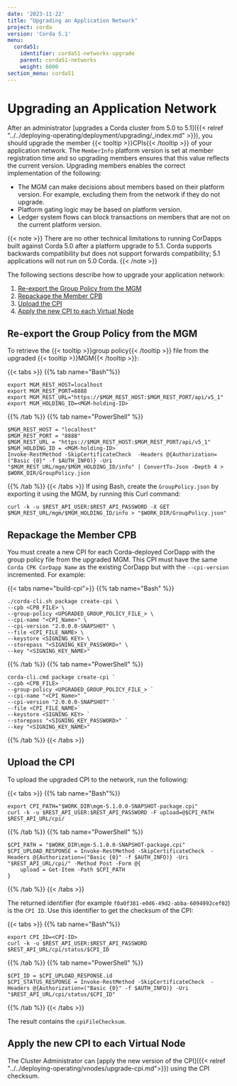 ```yaml
---
date: '2023-11-22'
title: "Upgrading an Application Network"
project: corda
version: 'Corda 5.1'
menu:
  corda51:
    identifier: corda51-networks-upgrade
    parent: corda51-networks
    weight: 6000
section_menu: corda51
---
```


# Upgrading an Application Network

After an administrator [upgrades a Corda cluster from 5.0 to 5.1]({{< relref "../../deploying-operating/deployment/upgrading/_index.md" >}}), you should upgrade the member {{< tooltip >}}CPIs{{< /tooltip >}} of your application network. The `MemberInfo` platform version is set at member registration time and so upgrading members ensures that this value reflects the current version. Upgrading members enables the correct implementation of the following:

* The MGM can make decisions about members based on their platform version. For example, excluding them from the network if they do not upgrade.
* Platform gating logic may be based on platform version.
* Ledger system flows can block transactions on members that are not on the current platform version.

{{< note >}}
There are no other technical limitations to running CorDapps built against Corda 5.0 after a platform upgrade to 5.1. Corda supports backwards compatibility but does not support forwards compatibility; 5.1 applications will not run on 5.0 Corda.
{{< /note >}}

The following sections describe how to upgrade your application network:

1. [Re-export the Group Policy from the MGM](#re-export-the-group-policy-from-the-mgm)
2. [Repackage the Member CPB](#repackage-the-member-cpb)
3. [Upload the CPI](#upload-the-cpi)
4. [Apply the new CPI to each Virtual Node](#apply-the-new-cpi-to-each-virtual-node)

## Re-export the Group Policy from the MGM

To retrieve the {{< tooltip >}}group policy{{< /tooltip >}} file from the upgraded {{< tooltip >}}MGM{{< /tooltip >}}:

   {{< tabs >}}
   {{% tab name="Bash"%}}
   ```shell
   export MGM_REST_HOST=localhost
   export MGM_REST_PORT=8888
   export MGM_REST_URL="https://$MGM_REST_HOST:$MGM_REST_PORT/api/v5_1"
   export MGM_HOLDING_ID=<MGM-holding-ID>
   ```
   {{% /tab %}}
   {{% tab name="PowerShell" %}}
   ```shell
   $MGM_REST_HOST = "localhost"
   $MGM_REST_PORT = "8888"
   $MGM_REST_URL = "https://$MGM_REST_HOST:$MGM_REST_PORT/api/v5_1"
   $MGM_HOLDING_ID = <MGM-holding-ID>
   Invoke-RestMethod -SkipCertificateCheck  -Headers @{Authorization=("Basic {0}" -f $AUTH_INFO)} -Uri "$MGM_REST_URL/mgm/$MGM_HOLDING_ID/info" | ConvertTo-Json -Depth 4 > $WORK_DIR/GroupPolicy.json
   ```
   {{% /tab %}}
   {{< /tabs >}}
   If using Bash, create the `GroupPolicy.json` by exporting it using the MGM, by running this Curl command:
   ```shell
   curl -k -u $REST_API_USER:$REST_API_PASSWORD -X GET $MGM_REST_URL/mgm/$MGM_HOLDING_ID/info > "$WORK_DIR/GroupPolicy.json"
   ```

## Repackage the Member CPB

You must create a new CPI for each Corda-deployed CorDapp with the group policy file from the upgraded MGM. This CPI must have the same `Corda CPK CorDapp Name` as the existing CorDapp but with the `--cpi-version` incremented. For example:

{{< tabs name="build-cpi">}}
{{% tab name="Bash" %}}
```shell
./corda-cli.sh package create-cpi \
--cpb <CPB_FILE> \
--group-policy <UPGRADED_GROUP_POLICY_FILE_> \
--cpi-name "<CPI_Name>" \
--cpi-version "2.0.0.0-SNAPSHOT" \
--file <CPI_FILE_NAME> \
--keystore <SIGNING_KEY> \
--storepass "<SIGNING_KEY_PASSWORD>" \
--key "<SIGNING_KEY_NAME>"
```
{{% /tab %}}
{{% tab name="PowerShell" %}}
```shell
corda-cli.cmd package create-cpi `
--cpb <CPB_FILE> `
--group-policy <UPGRADED_GROUP_POLICY_FILE_> `
--cpi-name "<CPI_Name>" `
--cpi-version "2.0.0.0-SNAPSHOT" `
--file <CPI_FILE_NAME>`
--keystore <SIGNING_KEY> `
--storepass "<SIGNING_KEY_PASSWORD>" `
--key "<SIGNING_KEY_NAME>"
```
{{% /tab %}}
{{< /tabs >}}

## Upload the CPI

To upload the upgraded CPI to the network, run the following:

{{< tabs >}}
{{% tab name="Bash"%}}
```shell
export CPI_PATH="$WORK_DIR\mgm-5.1.0.0-SNAPSHOT-package.cpi"
curl -k -u $REST_API_USER:$REST_API_PASSWORD -F upload=@$CPI_PATH $REST_API_URL/cpi/
```
{{% /tab %}}
{{% tab name="PowerShell" %}}
```shell
$CPI_PATH = "$WORK_DIR\mgm-5.1.0.0-SNAPSHOT-package.cpi"
$CPI_UPLOAD_RESPONSE = Invoke-RestMethod -SkipCertificateCheck  -Headers @{Authorization=("Basic {0}" -f $AUTH_INFO)} -Uri "$REST_API_URL/cpi/" -Method Post -Form @{
    upload = Get-Item -Path $CPI_PATH
}
```
{{% /tab %}}
{{< /tabs >}}

The returned identifier (for example `f0a0f381-e0d6-49d2-abba-6094992cef02`) is the `CPI ID`.
Use this identifier to get the checksum of the CPI:

{{< tabs >}}
{{% tab name="Bash"%}}
```shell
export CPI_ID=<CPI-ID>
curl -k -u $REST_API_USER:$REST_API_PASSWORD $REST_API_URL/cpi/status/$CPI_ID
```
{{% /tab %}}
{{% tab name="PowerShell" %}}
```shell
$CPI_ID = $CPI_UPLOAD_RESPONSE.id
$CPI_STATUS_RESPONSE = Invoke-RestMethod -SkipCertificateCheck  -Headers @{Authorization=("Basic {0}" -f $AUTH_INFO)} -Uri "$REST_API_URL/cpi/status/$CPI_ID"
```
{{% /tab %}}
{{< /tabs >}}

The result contains the `cpiFileChecksum`.

## Apply the new CPI to each Virtual Node

The Cluster Administrator can [apply the new version of the CPI]({{< relref "../../deploying-operating/vnodes/upgrade-cpi.md">}}) using the CPI checksum.

